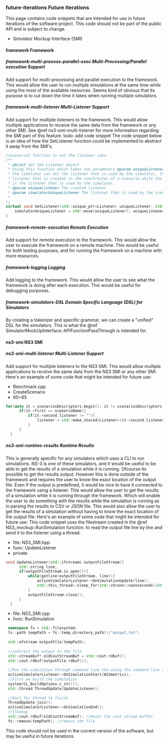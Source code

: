 
### future-iterations Future Iterations
This page contains code snippets that are intended for use in future
iterations of the software project. This code should not be part of the
public API and is subject to change.

- Simulator Mockup Interface (SMI)

#### framework Framework

##### framework-multi-process-parallel-exec Multi-Processing/Parallel execution Support
Add support for multi-processing and parallel execution to the framework.
This would allow the user to run multiple simulations at the same time while using the most of the available resources.
Seems kind of obvious that its purpose is to cut down the time it takes when running multiple simulators. 

##### framework-multi-listener Multi-Listener Support

Add support for multiple listeners to the framework.
This would allow multiple applications to receive the same
data from the framework or any other SMI. See @ref ns3-smi-multi-listener for more information regarding the SMI part of this feature.
todo: add code snippet
The code snippet below is an idea of how the SetListener function could be implemented to abstract it away from the SMI's.

```C++
//universal function to set the listener idea
/**
 * @brief Set the Listener object
 * Using this function which takes two parameters @param uniqueListener and @param simulatorUniqueListener
 * the simulator can set the listener that is used by the simulator, the unique listener is the 
 * listener that is created in the constructor of a scenario while the simulatorUniqueListener 
 * is the listener that is used by the simulator.
 * @param uniqueListener The created listener
 * @param simulatorUniqueListener The listener that is used by the simulator
 *
*/
virtual void SetListener(std::unique_ptr<Listener> uniqueListener, std::unique_ptr<Listener> simulatorUniqueListener) override {
    simulatorUniqueListener = std::move(uniqueListener); uniqueListener.reset(); 
}
```

##### framework-remote-execution Remote Execution
Add support for remote execution to the framework. 
This would allow the user to execute the framework on a remote machine.
This would be useful for both testing purposes, and for running the framework on a machine with more resources.

##### framework-logging Logging
Add logging to the framework.
This would allow the user to see what the framework is doing after each execution. 
This would be useful for debugging purposes.

##### framework-simulators-DSL Domain Specific Language (DSL) for Simulators

By creating a tokenizer and specific grammar, we can create a "unified" DSL for the simulators.
This is what the @ref SimulatorMockUpInterface::APIFunctionPassThrough is intended for.

#### ns3-smi NS3 SMI

##### ns3-smi-multi-listener Multi-Listener Support
Add support for multiple listeners to the NS3 SMI.
This would allow multiple applications to receive the same
data from the NS3 SMI or any other SMI.
Here's an example of some code that might be intended for future use:

- Benchmark.cpp
- CreateScenario
- 60~65
```C++
for(auto it = scenariosDescriptors.begin(); it != scenariosDescriptors.end(); ++it){
      if(it->first == scenarioName){
          if(it->second.listener != ""){
              listener = std::make_shared<Listener>(it->second.listener);
          }
      }
  }
```

##### ns3-smi-runtime-results Runtime Results
 
This is generally specific for any simulators which uses a CLI to run simulations.
NS-3 is one of these simulators, and it would be useful to be able to get the results of a simulation while it is running.
Ofcourse its possible to get the results output. However this is done outside of the framework and requires the user to know the exact location of the output file.
Even if the output is predefined, it would be nice to have it connected to the framework using a listener.
This would allow the user to get the results of a simulation while it is running through the framework.
Which will enable the user to do something with the results while the simulation is running as in parsing the results to CSV or JSON file.
This would also allow the user to get the results of a simulation without having to know the exact location of the output file.
Here's an example of some code that might be intended for future use:
This code snippet uses the filestream created in the @ref NS3_mockup::RunSimulation function.
to read the output file line by line and send it to the listener using a thread.

- file: NS3_SMI.hpp
- func: UpdateListener
- private
```C++
void UpdateListener(std::ifstream& outputFileStream){
      std::string line;
      if(outputFileStream.is_open()){
          while(getline(outputFileStream, line)){
              activeSimulatorListener->OnSimulationUpdate(line);
              std::this_thread::sleep_for(std::chrono::nanoseconds(100));
          }
          outputFileStream.close();
      }
  }
``` 
  
- file: NS3_SMI.cpp
- func: RunSimulation
```C++
 namespace fs = std::filesystem;
 fs::path tempPath = fs::temp_directory_path()/"output.txt";
  
 std::ofstream outputFile(tempPath);
  
 //redirect the output to the file
 std::streambuf* oldCoutStreamBuf = std::cout.rdbuf();
 std::cout.rdbuf(outputFile.rdbuf());
 
 //Run the simulation through command line the using the command line string
 activeSimulatorListener->OnSimulationStart(NS3metrics);
 //First we build the simulation
 system(CL_BuildOptions.c_str());
 std::thread ThreadUpdate(UpdateListener);
  
 //Wait for thread to finish
 ThreadUpdate.join();
 activeSimulatorListener->OnSimulationEnd();
 //Cleanup
 std::cout.rdbuf(oldCoutStreamBuf); //Reset the cout stream buffer
 fs::remove(tempPath); //remove the file
```

This code should not be used in the current version of the software,
but may be useful in future iterations.

